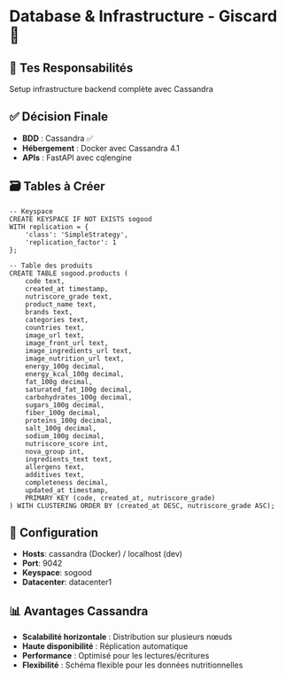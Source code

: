 # Database & Infrastructure - Giscard 🔧

## 🎯 Tes Responsabilités
Setup infrastructure backend complète avec Cassandra

## ✅ Décision Finale
- **BDD** : Cassandra ✅
- **Hébergement** : Docker avec Cassandra 4.1
- **APIs** : FastAPI avec cqlengine

## 🗃️ Tables à Créer
```cql
-- Keyspace
CREATE KEYSPACE IF NOT EXISTS sogood
WITH replication = {
    'class': 'SimpleStrategy',
    'replication_factor': 1
};

-- Table des produits
CREATE TABLE sogood.products (
    code text,
    created_at timestamp,
    nutriscore_grade text,
    product_name text,
    brands text,
    categories text,
    countries text,
    image_url text,
    image_front_url text,
    image_ingredients_url text,
    image_nutrition_url text,
    energy_100g decimal,
    energy_kcal_100g decimal,
    fat_100g decimal,
    saturated_fat_100g decimal,
    carbohydrates_100g decimal,
    sugars_100g decimal,
    fiber_100g decimal,
    proteins_100g decimal,
    salt_100g decimal,
    sodium_100g decimal,
    nutriscore_score int,
    nova_group int,
    ingredients_text text,
    allergens text,
    additives text,
    completeness decimal,
    updated_at timestamp,
    PRIMARY KEY (code, created_at, nutriscore_grade)
) WITH CLUSTERING ORDER BY (created_at DESC, nutriscore_grade ASC);
```

## 🔧 Configuration
- **Hosts**: cassandra (Docker) / localhost (dev)
- **Port**: 9042
- **Keyspace**: sogood
- **Datacenter**: datacenter1

## 📊 Avantages Cassandra
- **Scalabilité horizontale** : Distribution sur plusieurs nœuds
- **Haute disponibilité** : Réplication automatique
- **Performance** : Optimisé pour les lectures/écritures
- **Flexibilité** : Schéma flexible pour les données nutritionnelles
